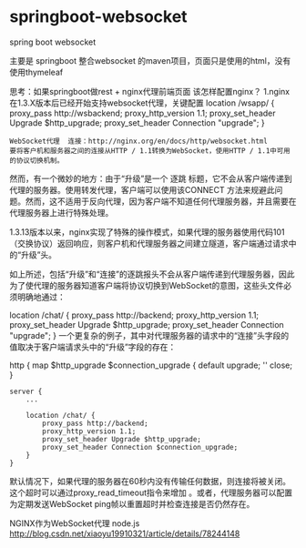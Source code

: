# springboot-websocket
spring boot websocket

主要是 springboot 整合websocket 的maven项目，页面只是使用的html，没有使用thymeleaf

思考：如果springboot做rest + nginx代理前端页面 该怎样配置nginx？
	1.nginx在1.3.X版本后已经开始支持websocket代理，关键配置
		location /wsapp/ {
			proxy_pass http://wsbackend;
			proxy_http_version 1.1;
			proxy_set_header Upgrade $http_upgrade;
			proxy_set_header Connection "upgrade";
		}
	
	
	 
	WebSocket代理  连接：http://nginx.org/en/docs/http/websocket.html
	要将客户机和服务器之间的连接从HTTP / 1.1转换为WebSocket，使用HTTP / 1.1中可用的协议切换机制。

然而，有一个微妙的地方：由于“升级”是一个 逐跳 标题，它不会从客户端传递到代理的服务器。使用转发代理，客户端可以使用该CONNECT 方法来规避此问题。然而，这不适用于反向代理，因为客户端不知道任何代理服务器，并且需要在代理服务器上进行特殊处理。

1.3.13版本以来，nginx实现了特殊的操作模式，如果代理的服务器使用代码101（交换协议）返回响应，则客户机和代理服务器之间建立隧道，客户端通过请求中的“升级”头。

如上所述，包括“升级”和“连接”的逐跳报头不会从客户端传递到代理服务器，因此为了使代理的服务器知道客户端将协议切换到WebSocket的意图，这些头文件必须明确地通过：

location /chat/ {
    proxy_pass http://backend;
    proxy_http_version 1.1;
    proxy_set_header Upgrade $http_upgrade;
    proxy_set_header Connection "upgrade";
}
一个更复杂的例子，其中对代理服务器的请求中的“连接”头字段的值取决于客户端请求头中的“升级”字段的存在：

http {
    map $http_upgrade $connection_upgrade {
        default upgrade;
        ''      close;
    }

    server {
        ...

        location /chat/ {
            proxy_pass http://backend;
            proxy_http_version 1.1;
            proxy_set_header Upgrade $http_upgrade;
            proxy_set_header Connection $connection_upgrade;
        }
    }
默认情况下，如果代理的服务器在60秒内没有传输任何数据，则连接将被关闭。这个超时可以通过proxy_read_timeout指令来增加 。或者，代理服务器可以配置为定期发送WebSocket ping帧以重置超时并检查连接是否仍然存在。


NGINX作为WebSocket代理 node.js  http://blog.csdn.net/xiaoyu19910321/article/details/78244148
	